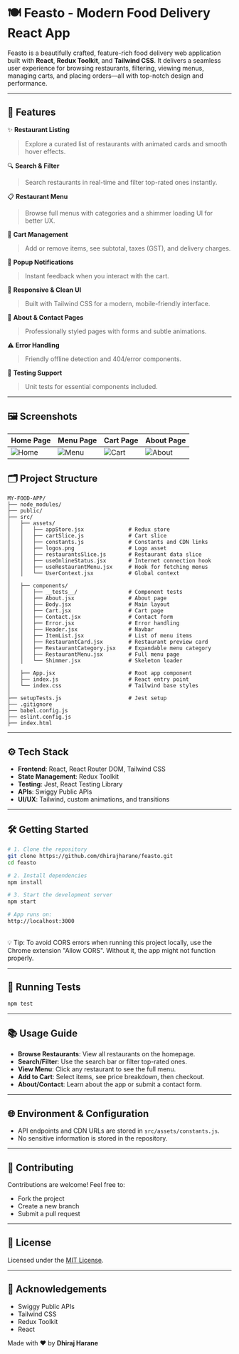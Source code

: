 
# 🍽️ Feasto - Modern Food Delivery React App

Feasto is a beautifully crafted, feature-rich food delivery web application built with **React**, **Redux Toolkit**, and **Tailwind CSS**. It delivers a seamless user experience for browsing restaurants, filtering, viewing menus, managing carts, and placing orders—all with top-notch design and performance.

---

## 🚀 Features

✨ **Restaurant Listing**

> Explore a curated list of restaurants with animated cards and smooth hover effects.

🔍 **Search & Filter**

> Search restaurants in real-time and filter top-rated ones instantly.

📋 **Restaurant Menu**

> Browse full menus with categories and a shimmer loading UI for better UX.

🛒 **Cart Management**

> Add or remove items, see subtotal, taxes (GST), and delivery charges.

🔔 **Popup Notifications**

> Instant feedback when you interact with the cart.

📱 **Responsive & Clean UI**

> Built with Tailwind CSS for a modern, mobile-friendly interface.

📄 **About & Contact Pages**

> Professionally styled pages with forms and subtle animations.

⚠️ **Error Handling**

> Friendly offline detection and 404/error components.

🧪 **Testing Support**

> Unit tests for essential components included.

---

## 🖼️ Screenshots

| Home Page | Menu Page | Cart Page | About Page |
|-----------|-----------|-----------|------------|
| ![Home](https://i.postimg.cc/J4BZtCG1/home.png) | ![Menu](https://i.postimg.cc/fbX0TcLB/menu.png) | ![Cart](https://i.postimg.cc/vTDYDyhb/cart.png) | ![About](https://i.postimg.cc/2yLsPSTb/about.png) |

## 🗂 Project Structure

```
MY-FOOD-APP/
├── node_modules/
├── public/
├── src/
│   ├── assets/
│   │   ├── appStore.jsx              # Redux store
│   │   ├── cartSlice.js              # Cart slice
│   │   ├── constants.js              # Constants and CDN links
│   │   ├── logos.png                 # Logo asset
│   │   ├── restaurantsSlice.js       # Restaurant data slice
│   │   ├── useOnlineStatus.jsx       # Internet connection hook
│   │   ├── useRestaurantMenu.jsx     # Hook for fetching menus
│   │   └── UserContext.jsx           # Global context
│
│   ├── components/
│   │   ├── __tests__/                # Component tests
│   │   ├── About.jsx                 # About page
│   │   ├── Body.jsx                  # Main layout
│   │   ├── Cart.jsx                  # Cart page
│   │   ├── Contact.jsx               # Contact form
│   │   ├── Error.jsx                 # Error handling
│   │   ├── Header.jsx                # Navbar
│   │   ├── ItemList.jsx              # List of menu items
│   │   ├── RestaurantCard.jsx        # Restaurant preview card
│   │   ├── RestaurantCategory.jsx    # Expandable menu category
│   │   ├── RestaurantMenu.jsx        # Full menu page
│   │   └── Shimmer.jsx               # Skeleton loader
│
│   ├── App.jsx                       # Root app component
│   ├── index.js                      # React entry point
│   └── index.css                     # Tailwind base styles
│
├── setupTests.js                     # Jest setup
├── .gitignore
├── babel.config.js
├── eslint.config.js
├── index.html
```

---

## ⚙️ Tech Stack

* **Frontend**: React, React Router DOM, Tailwind CSS
* **State Management**: Redux Toolkit
* **Testing**: Jest, React Testing Library
* **APIs**: Swiggy Public APIs
* **UI/UX**: Tailwind, custom animations, and transitions

---

## 🛠️ Getting Started

```bash
# 1. Clone the repository
git clone https://github.com/dhirajharane/feasto.git
cd feasto

# 2. Install dependencies
npm install

# 3. Start the development server
npm start

# App runs on:
http://localhost:3000

```
<br>
💡 Tip: To avoid CORS errors when running this project locally, use the Chrome extension "Allow CORS". Without it, the app might not function properly.

---


## 🧪 Running Tests

```bash
npm test
```

---

## 📚 Usage Guide

* **Browse Restaurants**: View all restaurants on the homepage.
* **Search/Filter**: Use the search bar or filter top-rated ones.
* **View Menu**: Click any restaurant to see the full menu.
* **Add to Cart**: Select items, see price breakdown, then checkout.
* **About/Contact**: Learn about the app or submit a contact form.

---

## 🌐 Environment & Configuration

* API endpoints and CDN URLs are stored in `src/assets/constants.js`.
* No sensitive information is stored in the repository.

---

## 🤝 Contributing

Contributions are welcome! Feel free to:

* Fork the project
* Create a new branch
* Submit a pull request

---

## 📄 License

Licensed under the [MIT License](LICENSE).

---

## 🙏 Acknowledgements

* Swiggy Public APIs
* Tailwind CSS
* Redux Toolkit
* React

Made with ❤️ by **Dhiraj Harane**
